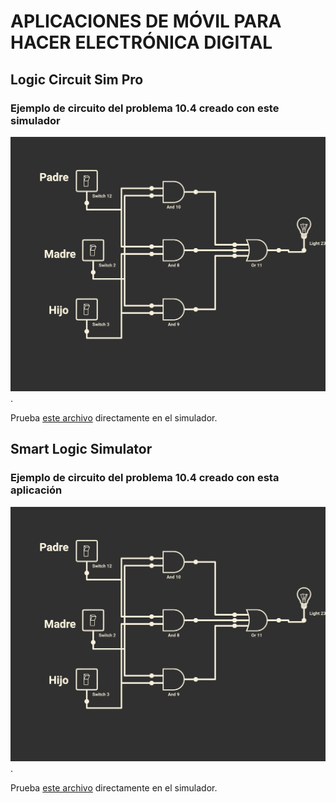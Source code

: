# APLICACIONES DE MÓVIL PARA HACER ELECTRÓNICA DIGITAL

##  Logic Circuit Sim Pro

### Ejemplo de circuito del problema 10.4 creado con este simulador

![Problema 10.4](Problema10.4.png). 

Prueba [este archivo](https://github.com/angelmicelti/TecnoVilladiego4/raw/master/EDI/Apps/Problema10.4.txt) directamente en el simulador.

## Smart Logic Simulator


### Ejemplo de circuito del problema 10.4 creado con esta aplicación

![Problema 10.4](Problema10.4.png). 

Prueba [este archivo](https://github.com/angelmicelti/TecnoVilladiego4/raw/master/EDI/Apps/Problema10.4.txt) directamente en el simulador.

